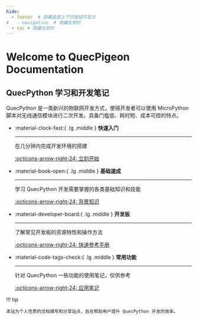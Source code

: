 ```yaml
---
hide:
  - footer  # 隐藏底部上下页按钮不显示
#   - navigation  # 隐藏左侧栏
  - toc # 隐藏右侧栏
---
```


# Welcome to QuecPigeon Documentation

## QuecPython 学习和开发笔记

QuecPython 是一类新兴的物联网开发方式，使得开发者可以使用 MicroPython 脚本对无线通信模块进行二次开发。具备门槛低、耗时短、成本可控的特点。

<div class="grid cards" markdown>

- :material-clock-fast:{ .lg .middle } __快速入门__

    ---

    在几分钟内完成开发环境的搭建

    [:octicons-arrow-right-24: 立刻开始](#)

- :material-book-open:{ .lg .middle } __基础速成__

    ---

    学习 QuecPython 开发需要掌握的各类基础知识和技能

    [:octicons-arrow-right-24: 背景知识](#)

- :material-developer-board:{ .lg .middle } __开发板__

    ---

    了解常见开发板的资源特性和操作方法

    [:octicons-arrow-right-24: 快速参考手册](#)

- :material-code-tags-check:{ .lg .middle } __常用功能__

    ---

    针对 QuecPython 一些功能的使用笔记，仅供参考

    [:octicons-arrow-right-24: 应用笔记](#)

</div>

!!! tip

    本站为个人性质的文档撰写和分享站点，旨在帮助用户提升 QuecPython 开发的效率。
